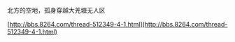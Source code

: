 北方的空地，孤身穿越大羌塘无人区

[http://bbs.8264.com/thread-512349-4-1.html](http://bbs.8264.com/thread-512349-4-1.html)
